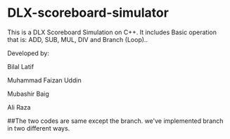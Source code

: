# DLX-scoreboard-simulator
This is a DLX Scoreboard Simulation on C++. It includes Basic operation that is: ADD, SUB, MUL, DIV and Branch (Loop)..

Developed by:

Bilal Latif

Muhammad Faizan Uddin

Mubashir Baig

Ali Raza

##The two codes are same except the branch. we've implemented branch in two different ways.

